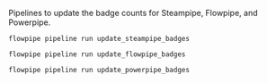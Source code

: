 Pipelines to update the badge counts for Steampipe, Flowpipe, and Powerpipe.

```
flowpipe pipeline run update_steampipe_badges
```

```
flowpipe pipeline run update_flowpipe_badges
```

```
flowpipe pipeline run update_powerpipe_badges
```

